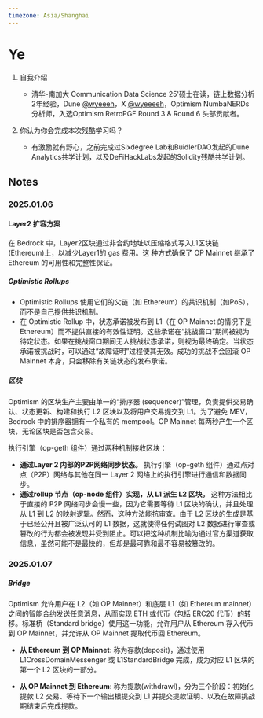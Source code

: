 ```yaml
---
timezone: Asia/Shanghai
---
```



# Ye

1. 自我介绍
     - 清华-南加大 Communication Data Science 25'硕士在读，链上数据分析2年经验，Dune [@wyeeeh](https://dune.com/wyeeeh)，X [@wyeeeeh](https://x.com/wyeeeh)，Optimism NumbaNERDs 分析师，入选Optimism RetroPGF Round 3 & Round 6 头部贡献者。

2. 你认为你会完成本次残酷学习吗？
   - 有激励就有野心，之前完成过Sixdegree Lab和BuidlerDAO发起的Dune Analytics共学计划，以及DeFiHackLabs发起的Solidity残酷共学计划。

## Notes

<!-- Content_START -->

### 2025.01.06
#### Layer2 扩容方案
在 Bedrock 中，Layer2区块通过非合约地址以压缩格式写入L1区块链 (Ethereum)上，以减少Layer1的 gas 费用。这
种方式确保了 OP Mainnet 继承了 Ethereum 的可用性和完整性保证。
##### Optimistic Rollups
- Optimistic Rollups 使用它们的父链（如 Ethereum）的共识机制（如PoS），而不是自己提供共识机制。
- 在 Optimistic Rollup 中，状态承诺被发布到 L1（在 OP Mainnet 的情况下是 Ethereum）而不提供直接的有效性证明。这些承诺在“挑战窗口”期间被视为待定状态。如果在挑战窗口期间无人挑战状态承诺，则视为最终确定。当状态承诺被挑战时，可以通过“故障证明”过程使其无效。成功的挑战不会回滚 OP Mainnet 本身，只会移除有关链状态的发布承诺。

##### 区块
Optimism 的区块生产主要由单一的“排序器 (sequencer)”管理，负责提供交易确认、状态更新、构建和执行 L2 区块以及将用户交易提交到 L1。为了避免 MEV，Bedrock 中的排序器拥有一个私有的 mempool。OP Mainnet 每两秒产生一个区块，无论区块是否包含交易。

执行引擎（op-geth 组件）通过两种机制接收区块：
- **通过Layer 2 内部的P2P网络同步状态。** 执行引擎（op-geth 组件）通过点对点（P2P）网络与其他在同一 Layer 2 网络上的执行引擎进行通信和数据同步。
- **通过rollup 节点（op-node 组件）实现，从 L1 派生 L2 区块。** 这种方法相比于直接的 P2P 网络同步会慢一些，因为它需要等待 L1 区块的确认，并且处理从 L1 到 L2 的映射逻辑。然而，这种方法能抗审查。由于 L2 区块的生成是基于已经公开且被广泛认可的 L1 数据，这就使得任何试图对 L2 数据进行审查或篡改的行为都会被发现并受到阻止。可以把这种机制比喻为通过官方渠道获取信息，虽然可能不是最快的，但却是最可靠和最不容易被篡改的。




### 2025.01.07
##### Bridge
Optimism 允许用户在 L2（如 OP Mainnet）和底层 L1（如 Ethereum mainnet）之间的智能合约发送任意消息，从而实现 ETH 或代币（包括 ERC20 代币）的转移。标准桥（Standard bridge）使用这一功能，允许用户从 Ethereum 存入代币到 OP Mainnet，并允许从 OP Mainnet 提取代币回 Ethereum。

- **从 Ethereum 到 OP Mainnet**: 称为存款(deposit)，通过使用 L1CrossDomainMessenger 或 L1StandardBridge 完成，成为对应 L1 区块的第一个 L2 区块的一部分。

- **从 OP Mainnet 到 Ethereum**: 称为提款(withdrawl)，分为三个阶段：初始化提款 L2 交易、等待下一个输出根提交到 L1 并提交提款证明、以及在故障挑战期结束后完成提款。



<!-- Content_END -->
